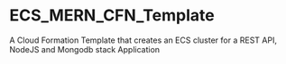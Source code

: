 # ECS_MERN_CFN_Template
A Cloud Formation Template that creates an ECS cluster for a REST API, NodeJS and Mongodb stack Application

